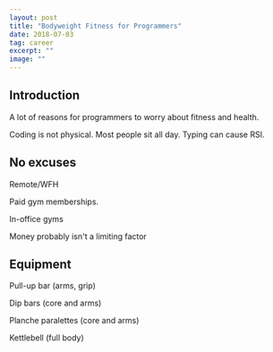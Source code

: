 ```yaml
---
layout: post
title: "Bodyweight Fitness for Programmers"
date: 2018-07-03
tag: career
excerpt: ""
image: ""
---
```


## Introduction

A lot of reasons for programmers to worry about fitness and health.

Coding is not physical. Most people sit all day. Typing can cause RSI.

## No excuses

Remote/WFH

Paid gym memberships.

In-office gyms

Money probably isn't a limiting factor

## Equipment

Pull-up bar (arms, grip)

Dip bars (core and arms)

Planche paralettes (core and arms)

Kettlebell (full body)

